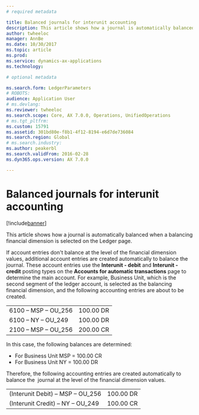 ```yaml
---
# required metadata

title: Balanced journals for interunit accounting
description: This article shows how a journal is automatically balanced when a balancing financial dimension is selected on the Ledger page. 
author: twheeloc
manager: AnnBe
ms.date: 10/30/2017
ms.topic: article
ms.prod: 
ms.service: dynamics-ax-applications
ms.technology: 

# optional metadata

ms.search.form: LedgerParameters
# ROBOTS: 
audience: Application User
# ms.devlang: 
ms.reviewer: twheeloc
ms.search.scope: Core, AX 7.0.0, Operations, UnifiedOperations
# ms.tgt_pltfrm: 
ms.custom: 15791
ms.assetid: 301bd80e-f8b1-4f12-8194-e6d7de736084
ms.search.region: Global
# ms.search.industry: 
ms.author: peakerbl
ms.search.validFrom: 2016-02-28
ms.dyn365.ops.version: AX 7.0.0

---
```


# Balanced journals for interunit accounting

[!include[banner](../includes/banner.md)]


This article shows how a journal is automatically balanced when a balancing financial dimension is selected on the Ledger page. 

If account entries don't balance at the level of the financial dimension values, additional account entries are created automatically to balance the journal. These account entries use the **Interunit - debit** and **Interunit - credit** posting types on the **Accounts for automatic transactions** page to determine the main account. For example, Business Unit, which is the second segment of the ledger account, is selected as the balancing financial dimension, and the following accounting entries are about to be created.

|                      |           |
|----------------------|-----------|
| 6100 – MSP – OU\_256 | 100.00 DR |
| 6100 – NY – OU\_249  | 100.00 DR |
| 2100 – MSP – OU\_256 | 200.00 CR |

In this case, the following balances are determined:

-   For Business Unit MSP = 100.00 CR
-   For Business Unit NY = 100.00 DR

Therefore, the following accounting entries are created automatically to balance the  journal at the level of the financial dimension values.

|                                   |           |
|-----------------------------------|-----------|
| (Interunit Debit) – MSP – OU\_256 | 100.00 DR |
| (Interunit Credit) – NY – OU\_249 | 100.00 CR |





